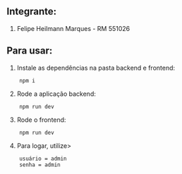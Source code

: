 ## Integrante:

1. Felipe Heilmann Marques - RM 551026

## Para usar:

1. Instale as dependências na pasta backend e frontend:

```
    npm i
```

2. Rode a aplicação backend:

```
    npm run dev
```

3. Rode o frontend: 

```
    npm run dev
```

4. Para logar, utilize>

```
    usuário = admin
    senha = admin
```
